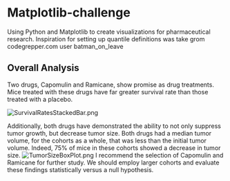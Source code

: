 # Matplotlib-challenge
Using Python and Matplotlib to create visualizations for pharmaceutical research.
Inspiration for setting up quantile definitions was take grom codegrepper.com user batman_on_leave

## **Overall Analysis**

Two drugs, Capomulin and Ramicane, show promise as drug treatments. Mice treated with these drugs have far greater survival rate than those treated with a placebo.

![SurvivalRatesStackedBar.png](https://github.com/bakerv/Matplotlib-challenge/blob/main/Images/SurvivalRatesStackedBar.png)

Additionally, both drugs have demonstrated the ability to not only suppress tumor growth, but decrease tumor size. Both drugs had a median tumor volume, for the cohorts as a whole, that was less than the initial tumor volume. Indeed, 75% of mice in these cohorts showed a decrease in tumor size.
![TumorSizeBoxPlot.png](https://github.com/bakerv/Matplotlib-challenge/blob/main/Images/TumorSizeBoxPlot.png)
I recommend the selection of Capomulin and Ramicane for further study. We should employ larger cohorts and evaluate these findings statistically versus a null hypothesis.